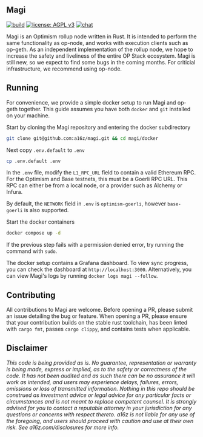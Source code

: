 ## Magi

[![build](https://github.com/a16z/magi/actions/workflows/test.yml/badge.svg)](https://github.com/a16z/magi/actions/workflows/test.yml) [![license: AGPL v3](https://img.shields.io/badge/License-AGPL_v3-blue.svg)](https://opensource.org/license/agpl-v3/) [![chat](https://img.shields.io/badge/chat-telegram-blue)](https://t.me/+6zrIsnaLO0hjNmZh)

Magi is an Optimism rollup node written in Rust. It is intended to perform the same functionality as op-node, and works with execution clients such as op-geth. As an independent implementation of the rollup node, we hope to increase the safety and liveliness of the entire OP Stack ecosystem. Magi is still new, so we expect to find some bugs in the coming months. For criticial infrastructure, we recommend using op-node.

## Running

For convenience, we provide a simple docker setup to run Magi and op-geth together. This guide assumes you have both `docker` and `git` installed on your machine.

Start by cloning the Magi repository and entering the docker subdirectory
```sh
git clone git@github.com:a16z/magi.git && cd magi/docker
```

Next copy `.env.default` to `.env`
```sh
cp .env.default .env
```

In the `.env` file, modify the `L1_RPC_URL` field to contain a valid Ethereum RPC. For the Optimism and Base testnets, this must be a Goerli RPC URL. This RPC can either be from a local node, or a provider such as Alchemy or Infura. 

By default, the `NETWORK` field in `.env` is `optimism-goerli`, however `base-goerli` is also supported.

Start the docker containers
```sh
docker compose up -d
```

If the previous step fails with a permission denied error, try running the command with `sudo`.

The docker setup contains a Grafana dashboard. To view sync progress, you can check the dashboard at `http://localhost:3000`. Alternatively, you can view Magi's logs by running `docker logs magi --follow`.

## Contributing

All contributions to Magi are welcome. Before opening a PR, please submit an issue detailing the bug or feature. When opening a PR, please ensure that your contribution builds on the stable rust toolchain, has been linted with `cargo fmt`, passes `cargo clippy`, and contains tests when applicable.

## Disclaimer

_This code is being provided as is. No guarantee, representation or warranty is being made, express or implied, as to the safety or correctness of the code. It has not been audited and as such there can be no assurance it will work as intended, and users may experience delays, failures, errors, omissions or loss of transmitted information. Nothing in this repo should be construed as investment advice or legal advice for any particular facts or circumstances and is not meant to replace competent counsel. It is strongly advised for you to contact a reputable attorney in your jurisdiction for any questions or concerns with respect thereto. a16z is not liable for any use of the foregoing, and users should proceed with caution and use at their own risk. See a16z.com/disclosures for more info._
